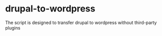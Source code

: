 # drupal-to-wordpress
The script is designed to transfer drupal to wordpress without third-party plugins
